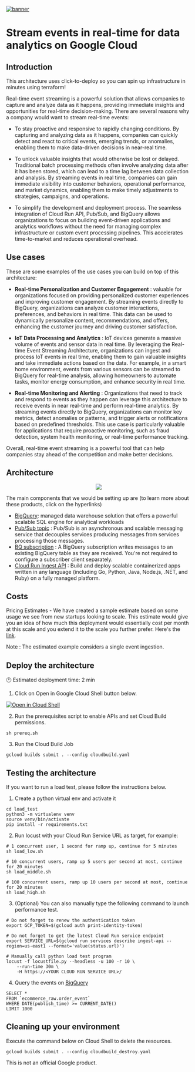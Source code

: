 [![banner](../banner.png)](https://cloud.google.com/?utm_source=github&utm_medium=referral&utm_campaign=GCP&utm_content=packages_repository_banner)

# Stream events in real-time for data analytics on Google Cloud

## Introduction

This architecture uses click-to-deploy so you can spin up infrastructure in minutes using terraform!

Real-time event streaming is a powerful solution that allows companies to capture and analyze data as it happens, providing immediate insights and opportunities for real-time decision-making. There are several reasons why a company would want to stream real-time events:

* To stay proactive and responsive to rapidly changing conditions. By capturing and analyzing data as it happens, companies can quickly detect and react to critical events, emerging trends, or anomalies, enabling them to make data-driven decisions in near-real time.

* To unlock valuable insights that would otherwise be lost or delayed. Traditional batch processing methods often involve analyzing data after it has been stored, which can lead to a time lag between data collection and analysis. By streaming events in real time, companies can gain immediate visibility into customer behaviors, operational performance, and market dynamics, enabling them to make timely adjustments to strategies, campaigns, and operations.

* To simplify the development and deployment process. The seamless integration of Cloud Run API, Pub/Sub, and BigQuery allows organizations to focus on building event-driven applications and analytics workflows without the need for managing complex infrastructure or custom event processing pipelines. This accelerates time-to-market and reduces operational overhead.

## Use cases

These are some examples of the use cases you can build on top of this architecture:

* __Real-time Personalization and Customer Engagement__ : valuable for organizations focused on providing personalized customer experiences and improving customer engagement. By streaming events directly to BigQuery, organizations can analyze customer interactions, preferences, and behaviors in real time. This data can be used to dynamically personalize content, recommendations, and offers, enhancing the customer journey and driving customer satisfaction.

* __IoT Data Processing and Analytics__ : IoT devices generate a massive volume of events and sensor data in real time. By leveraging the Real-time Event Streaming Architecture, organizations can ingest and process IoT events in real time, enabling them to gain valuable insights and take immediate actions based on the data. For example, in a smart home environment, events from various sensors can be streamed to BigQuery for real-time analysis, allowing homeowners to automate tasks, monitor energy consumption, and enhance security in real time.

* __Real-time Monitoring and Alerting__ : Organizations that need to track and respond to events as they happen can leverage this architecture to receive events in near real-time and perform real-time analytics. By streaming events directly to BigQuery, organizations can monitor key metrics, detect anomalies or patterns, and trigger alerts or notifications based on predefined thresholds. This use case is particularly valuable for applications that require proactive monitoring, such as fraud detection, system health monitoring, or real-time performance tracking.

Overall, real-time event streaming is a powerful tool that can help companies stay ahead of the competition and make better decisions.

## Architecture
<p align="center"><img src="architecture.png"></p>

The main components that we would be setting up are (to learn more about these products, click on the hyperlinks)

* [BigQuery](https://cloud.google.com/bigquery): managed data warehouse solution that offers a powerful scalable SQL engine for analytical workloads
* [Pub/Sub topic](https://cloud.google.com/pubsub/docs/overview) : Pub/Sub is an asynchronous and scalable messaging service that decouples services producing messages from services processing those messages.
* [BQ subscription](https://cloud.google.com/pubsub/docs/bigquery) : A BigQuery subscription writes messages to an existing BigQuery table as they are received. You're not required to configure a subscriber client separately.
* [Cloud Run Ingest API](https://cloud.google.com/run) : Build and deploy scalable containerized apps written in any language (including Go, Python, Java, Node.js, .NET, and Ruby) on a fully managed platform. 

## Costs

Pricing Estimates - We have created a sample estimate based on some usage we see from new startups looking to scale. This estimate would give you an idea of how much this deployment would essentially cost per month at this scale and you extend it to the scale you further prefer. Here's the [link](https://cloud.google.com/products/calculator/estimate-preview/715da788-98ca-42e8-80ed-a36208cf8bb9?hl=en).

Note : The estimated example considers a single event ingestion.

## Deploy the architecture

:clock1: Estimated deployment time: 2 min

1. Click on Open in Google Cloud Shell button below.

<a href="https://ssh.cloud.google.com/cloudshell/editor?shellonly=true&cloudshell_git_repo=https://github.com/GoogleCloudPlatform/click-to-deploy-solutions&cloudshell_workspace=streaming-data-to-analytics&cloudshell_open_in_editor=terraform/terraform.tfvars" target="_new">
    <img alt="Open in Cloud Shell" src="https://gstatic.com/cloudssh/images/open-btn.svg">
</a>

2. Run the prerequisites script to enable APIs and set Cloud Build permissions.
```
sh prereq.sh
```

3. Run the Cloud Build Job
```
gcloud builds submit . --config cloudbuild.yaml
```

## Testing the architecture
If you want to run a load test, please follow the instructions below.

1. Create a python virtual env and activate it
```
cd load_test
python3 -m virtualenv venv
source venv/bin/activate
pip install -r requirements.txt
```

2. Run locust with your Cloud Run Service URL as target, for example:
```
# 1 concurrent user, 1 second for ramp up, continue for 5 minutes
sh load_low.sh
```

```
# 10 concurrent users, ramp up 5 users per second at most, continue for 20 minutes
sh load_middle.sh 
```

```
# 100 concurrent users, ramp up 10 users per second at most, continue for 20 minutes
sh load_high.sh
```

3. (Optional) You can also manually type the following command to launch performance test.
```
# Do not forget to renew the authentication token
export GCP_TOKEN=$(gcloud auth print-identity-token)

# Do not forget to get the latest Cloud Run service endpoint
export SERVICE_URL=$(gcloud run services describe ingest-api --region=us-east1 --format='value(status.url)')

# Manually call python load test program
locust -f locustfile.py --headless -u 100 -r 10 \
    --run-time 30m \
    -H https://<YOUR CLOUD RUN SERVICE URL>/
```

4. Query the events on [BigQuery](https://console.cloud.google.com/bigquery)
```
SELECT *
FROM `ecommerce_raw.order_event`
WHERE DATE(publish_time) >= CURRENT_DATE()
LIMIT 1000
```


## Cleaning up your environment
Execute the command below on Cloud Shell to delete the resources.
```
gcloud builds submit . --config cloudbuild_destroy.yaml
```

This is not an official Google product.
